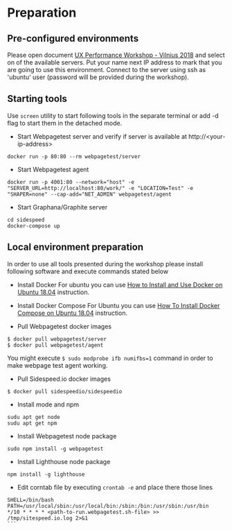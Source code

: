 # Preparation
## Pre-configured environments
Please open document [UX Performance Workshop - Vilnius 2018](https://docs.google.com/spreadsheets/d/1TmI4cHQAgsNtVySozQ7uVcY2WOJebensJgPgzq8Ecz4/edit?usp=sharing) and select on of the available servers. Put your name next IP address to mark that you are going to use this environment.
Connect to the server using ssh as 'ubuntu' user (password will be provided during the workshop).

## Starting tools
Use `screen` utility to start following tools in the separate terminal or add -d flag to start them in the detached mode.
* Start Webpagetest server and verify if server is available at http://\<your-ip-address\>
```
docker run -p 80:80 --rm webpagetest/server
```
* Start Webpagetest agent
```
docker run -p 4001:80 --network="host" -e "SERVER_URL=http://localhost:80/work/" -e "LOCATION=Test" -e "SHAPER=none" --cap-add="NET_ADMIN" webpagetest/agent
```
* Start Graphana/Graphite server
```
cd sidespeed
docker-compose up
```

## Local environment preparation
In order to use all tools presented during the workshop please install following software and execute commands stated below
* Install Docker
For ubuntu you can use [How to Install and Use Docker on Ubuntu 18.04](https://www.digitalocean.com/community/tutorials/how-to-install-and-use-docker-on-ubuntu-18-04) instruction.

* Install Docker Compose
For Ubuntu you can use [How To Install Docker Compose on Ubuntu 18.04](https://www.digitalocean.com/community/tutorials/how-to-install-docker-compose-on-ubuntu-18-04) instruction.

* Pull Webpagetest docker images
```
$ docker pull webpagetest/server
$ docker pull webpagetest/agent
```
You might execute `$ sudo modprobe ifb numifbs=1` command in order to make webpage test agent working.

* Pull Sidespeed.io docker images
```
$ docker pull sidespeedio/sidespeedio
```

* Install mode and npm 
```
sudu apt get node
sudu apt get npm
```

* Install Webpagetest node package
```
sudo npm install -g webpagetest
````

* Install Lighthouse node package
```
npm install -g lighthouse
```

* Edit corntab file by executing `crontab -e` and place there those lines
````
SHELL=/bin/bash
PATH=/usr/local/sbin:/usr/local/bin:/sbin:/bin:/usr/sbin:/usr/bin
*/10 * * * * <path-to-run.webpagetest.sh-file> >> /tmp/sitespeed.io.log 2>&1
```